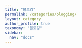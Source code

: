 ```yaml
---
title: "블로깅"
permalink: /categories/blogging/
layout: category
author_profile: true
taxonomy: "블로깅"
sidebar:
  nav: "docs"
---
```

